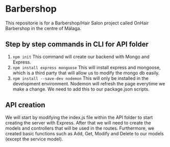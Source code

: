# Barbershop
This repositorie is for a Barbershop/Hair Salon project called OnHair Barbershop in the centre of Málaga.

## Step by step commands in CLI for API folder
1. `npm init`
This command will create our backend with Mongo and Express.
2. `npm install express mongoose`
This will install express and mongoose, which is a third party that will allow us to modify the mongo db easily.
3. `npm install --save-dev nodemon`
This will only be installed in the development environment. Nodemon will refresh the page everytime we make a change. We need to add this to our package.json scripts.

## API creation
We will start by modifying the index.js file within the API folder to start creating the server with Express. After that we will need to create the models and controllers that will be used in the routes. Furthermore, we created basic functions such as Add, Get, Modify and Delete to our models (except the service model).

